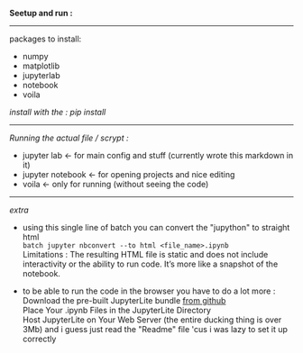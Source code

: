 **Seetup and run :**

---

  
packages to install:  
 - numpy  
 - matplotlib  
 - jupyterlab  
 - notebook  
 - voila


*install with the : pip install <name>*

---

*Running the actual file / scrypt :*

 - jupyter lab <- for main config and stuff  (currently wrote this markdown in it)
 - jupyter notebook <- for opening projects and nice editing  
 - voila <- only for running (without seeing the code)



---

*extra*

 - using this single line of batch you can convert the "jupython" to straight html  
   `batch jupyter nbconvert --to html <file_name>.ipynb `  
   Limitations : The resulting HTML file is static and does not include interactivity or the ability to run code. It’s more like a snapshot of the notebook.  

 - to be able to run the code in the browser you have to do a lot more :  
   Download the pre-built JupyterLite bundle [from github](https://github.com/jupyterlite/jupyterlite/releases)  
   Place Your .ipynb Files in the JupyterLite Directory  
   Host JupyterLite on Your Web Server  (the entire ducking thing is over 3Mb)
   and i guess just read the "Readme" file 'cus i was lazy to set it up correctly


